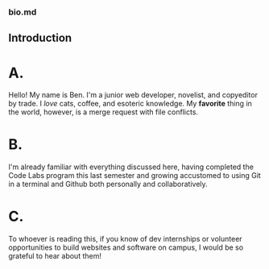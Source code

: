 ### bio.md

## Introduction

# A.
Hello! My name is Ben. I'm a junior web developer, novelist, and copyeditor by trade. I *love* cats, coffee, and esoteric knowledge. My **favorite** thing in the world, however, is a merge request with file conflicts.

# B.
I'm already familiar with everything discussed here, having completed the Code Labs program this last semester and growing accustomed to using Git in a terminal and Github both personally and collaboratively.

# C.
To whoever is reading this, if you know of dev internships or volunteer opportunities to build websites and software on campus, I would be so grateful to hear about them!